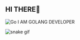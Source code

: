 ## HI THERE👋
![Go](https://img.shields.io/badge/go-%2300ADD8.svg?style=for-the-badge&logo=go&logoColor=white) I AM GOLANG DEVELOPER

![snake gif](https://github.com/daniilt23/daniilt23/blob/output/github-contribution-grid-snake.gif)
<!--
**daniilt23/daniilt23** is a ✨ _special_ ✨ repository because its `README.md` (this file) appears on your GitHub profile.

Here are some ideas to get you started:

- 🔭 I’m currently working on ...
- 🌱 I’m currently learning ...
- 👯 I’m looking to collaborate on ...
- 🤔 I’m looking for help with ...
- 💬 Ask me about ...
- 📫 How to reach me: ...
- 😄 Pronouns: ...
- ⚡ Fun fact: ...
-->
